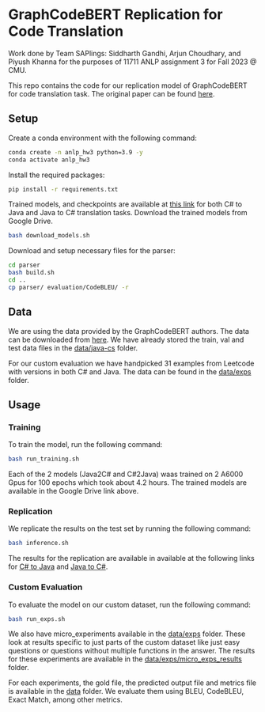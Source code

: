 # GraphCodeBERT Replication for Code Translation

Work done by Team SAPlings: Siddharth Gandhi, Arjun Choudhary, and Piyush Khanna for the purposes of 11711 ANLP assignment 3 for Fall 2023 @ CMU.

This repo contains the code for our replication model of GraphCodeBERT for code translation task. The original paper can be found [here](https://arxiv.org/abs/2009.08366).


## Setup
Create a conda environment with the following command:
```bash
conda create -n anlp_hw3 python=3.9 -y
conda activate anlp_hw3
```

Install the required packages:
```bash
pip install -r requirements.txt
```

 Trained models, and checkpoints are available at [this link](https://drive.google.com/drive/folders/1nn0U9PWPzOAFZQgLh7MOcFhqO2w8PUce?usp=sharing) for both C# to Java and Java to C# translation tasks. Download the trained models from Google Drive.
```bash
bash download_models.sh
```

Download and setup necessary files for the parser:
```bash
cd parser
bash build.sh
cd ..
cp parser/ evaluation/CodeBLEU/ -r
```

## Data
We are using the data provided by the GraphCodeBERT authors. The data can be downloaded from [here](https://github.com/microsoft/CodeBERT/tree/master/GraphCodeBERT/translation). We have already stored the train, val and test data files in the [data/java-cs](data/java-cs) folder.

For our custom evaluation we have handpicked 31 examples from Leetcode with versions in both C# and Java. The data can be found in the [data/exps](data/exps) folder.



## Usage

### Training
To train the model, run the following command:
```bash
bash run_training.sh
```

Each of the 2 models (Java2C# and C#2Java) waas trained on 2 A6000 Gpus for 100 epochs which took about 4.2 hours. The trained models are available in the Google Drive link above.

### Replication

We replicate the results on the test set by running the following command:
```bash
bash inference.sh
```

The results for the replication are available in available at the following links for [C# to Java](data/cs-java/replication_results) and [Java to C#](data/java-cs/replication_results).

### Custom Evaluation
To evaluate the model on our custom dataset, run the following command:
```bash
bash run_exps.sh
```

We also have micro_experiments available in the [data/exps](data/exps) folder. These look at results specific to just parts of the custom dataset like just easy questions or questions without multiple functions in the answer. The results for these experiments are available in the [data/exps/micro_exps_results](data/exps/micro_exps_results) folder.

For each experiments, the gold file, the predicted output file and metrics file is available in the [data](data) folder. We evaluate them using BLEU, CodeBLEU, Exact Match, among other metrics.